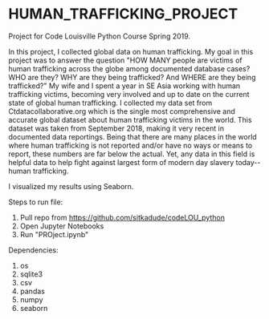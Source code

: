 # HUMAN_TRAFFICKING_PROJECT
Project for Code Louisville Python Course Spring 2019. 

In this project, I collected global data on human trafficking. My goal in this project was to answer the question "HOW MANY people are victims of human trafficking across the globe among documented database cases? WHO are they? WHY are they being trafficked? And WHERE are they being trafficked?" My wife and I spent a year in SE Asia working with human trafficking victims, becoming very involved and up to date on the current state of global human trafficking. I collected my data set from Ctdatacollaborative.org which is the single most comprehensive and accurate global dataset about human trafficking victims in the world. This dataset was taken from September 2018, making it very recent in documented data reportings. Being that there are many places in the world where human trafficking is not reported and/or have no ways or means to report, these numbers are far below the actual. Yet, any data in this field is helpful data to help fight against largest form of modern day slavery today--human trafficking.

I visualized my results using Seaborn.

Steps to run file:
1) Pull repo from https://github.com/sitkadude/codeLOU_python
2) Open Jupyter Notebooks
3) Run "PROject.ipynb"

Dependencies: 
1) os
2) sqlite3
3) csv
4) pandas
5) numpy
6) seaborn
